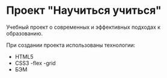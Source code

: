 # Проект "Научиться учиться"

Учебный проект о современных и эффективных подходах к образованию.

При создании проекта использованы технологии:
* HTML5
* CSS3
  -flex
  -grid
* БЭМ
